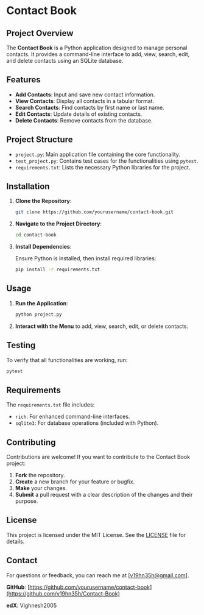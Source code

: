 # Contact Book

## Project Overview

The **Contact Book** is a Python application designed to manage personal contacts. It provides a command-line interface to add, view, search, edit, and delete contacts using an SQLite database.

## Features

- **Add Contacts**: Input and save new contact information.
- **View Contacts**: Display all contacts in a tabular format.
- **Search Contacts**: Find contacts by first name or last name.
- **Edit Contacts**: Update details of existing contacts.
- **Delete Contacts**: Remove contacts from the database.

## Project Structure

- `project.py`: Main application file containing the core functionality.
- `test_project.py`: Contains test cases for the functionalities using `pytest`.
- `requirements.txt`: Lists the necessary Python libraries for the project.

## Installation

1. **Clone the Repository**:

    ```bash
    git clone https://github.com/yourusername/contact-book.git
    ```

2. **Navigate to the Project Directory**:

    ```bash
    cd contact-book
    ```

3. **Install Dependencies**:

    Ensure Python is installed, then install required libraries:

    ```bash
    pip install -r requirements.txt
    ```

## Usage

1. **Run the Application**:

    ```bash
    python project.py
    ```

2. **Interact with the Menu** to add, view, search, edit, or delete contacts.

## Testing

To verify that all functionalities are working, run:

```bash
pytest
```

## Requirements

The `requirements.txt` file includes:

- `rich`: For enhanced command-line interfaces.
- `sqlite3`: For database operations (included with Python).

## Contributing

Contributions are welcome! If you want to contribute to the Contact Book project:

1. **Fork** the repository.
2. **Create** a new branch for your feature or bugfix.
3. **Make** your changes.
4. **Submit** a pull request with a clear description of the changes and their purpose.

## License

This project is licensed under the MIT License. See the [LICENSE](LICENSE) file for details.

## Contact

For questions or feedback, you can reach me at [v19hn35h@gmail.com].

**GitHub**: [https://github.com/yourusername/contact-book](https://github.com/v19hn35h/Contact-Book)

**edX**: Vighnesh2005
